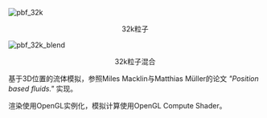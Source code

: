 ![pbf_32k](pbf_32k.gif)
<p align="center"> 32k粒子 </p>

![pbf_32k_blend](pbf_32k_blend.gif)
<p align="center"> 32k粒子混合 </p>

基于3D位置的流体模拟，参照Miles Macklin与Matthias Müller的论文 *"Position based fluids."* 实现。

渲染使用OpenGL实例化，模拟计算使用OpenGL Compute Shader。
